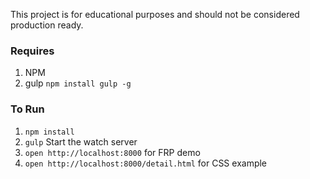 This project is for educational purposes and should not be considered production ready.

### Requires ###

1. NPM
2. gulp `npm install gulp -g`

### To Run ###

1. `npm install`
2. `gulp` Start the watch server
3. `open http://localhost:8000` for FRP demo
4. `open http://localhost:8000/detail.html` for CSS example

